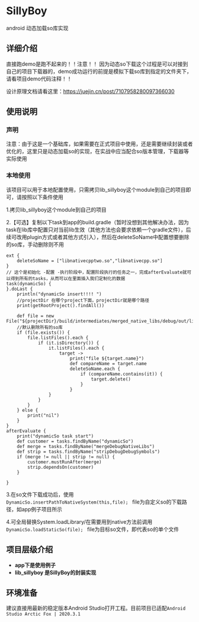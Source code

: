 # SillyBoy
android 动态加载so库实现
## 详细介绍
直接跑demo是跑不起来的！！注意！！ 因为动态so下载这个过程是可以对接到自己的项目下载器的，demo成功运行的前提是模拟下载so库到指定的文件夹下，请看项目demo代码注释！！

设计原理文档请看这里：https://juejin.cn/post/7107958280097366030

## 使用说明
### 声明
注意：由于这是一个基础库，如果需要在正式项目中使用，还是需要继续封装或者优化的，这里只是动态加载so的实现，在实战中应当配合so版本管理，下载器等实际使用
### 本地使用
该项目可以用于本地配置使用，只需拷贝lib_sillyboy这个module到自己的项目即可，请按照以下条件使用

1.拷贝lib_sillyboy这个module到自己的项目

2.【可选】复制以下task到app的build.gradle（暂时没想到其他解决办法，因为task在lib库中配置只对当前lib生效（其他方法也会要求依赖一个gradle文件），后续可改用plugin方式或者其他方式引入），然后在deleteSoName中配置想要删除的so库，手动删除则不用

```
ext {
    deleteSoName = ["libnativecpptwo.so","libnativecpp.so"]
}
// 这个是初始化 -配置 -执行阶段中，配置阶段执行的任务之一，完成afterEvaluate就可以得到所有的tasks，从而可以在里面插入我们定制化的数据
task(dynamicSo) {
}.doLast {
    println("dynamicSo insert!!!! ")
    //projectDir 在哪个project下面，projectDir就是哪个路径
    print(getRootProject().findAll())

    def file = new File("${projectDir}/build/intermediates/merged_native_libs/debug/out/lib")
    //默认删除所有的so库
    if (file.exists()) {
        file.listFiles().each {
            if (it.isDirectory()) {
                it.listFiles().each {
                    target ->
                        print("file ${target.name}")
                        def compareName = target.name
                        deleteSoName.each {
                            if (compareName.contains(it)) {
                                target.delete()
                            }
                        }
                }
            }
        }
    } else {
        print("nil")
    }
}
afterEvaluate {
    print("dynamicSo task start")
    def customer = tasks.findByName("dynamicSo")
    def merge = tasks.findByName("mergeDebugNativeLibs")
    def strip = tasks.findByName("stripDebugDebugSymbols")
    if (merge != null || strip != null) {
        customer.mustRunAfter(merge)
        strip.dependsOn(customer)
    }

}
```

3.在so文件下载成功后，使用  ```DynamicSo.insertPathToNativeSystem(this,file); ``` file为自定义so的下载路径，如app例子项目所示

4.可全局替换System.loadLibrary/在需要用到native方法前调用  ```DynamicSo.loadStaticSo(file); ``` file为目标so文件，即代表so的单个文件



## 项目层级介绍
* **app下是使用例子**
* **lib_sillyboy 是SillyBoy的封装实现**

## 环境准备
建议直接用最新的稳定版本Android Studio打开工程。目前项目已适配`Android Studio Arctic Fox | 2020.3.1`
### 
